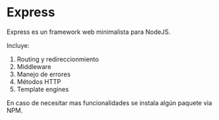 # Express 

Express es un framework web minimalista para NodeJS.

Incluye:

1. Routing y redireccionmiento
2. Middleware
3. Manejo de errores
4. Métodos HTTP
5. Template engines

En caso de necesitar mas funcionalidades se instala algún paquete via NPM.